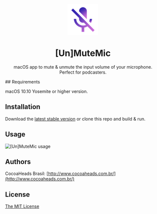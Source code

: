 <div align="center">
  <img src="https://raw.githubusercontent.com/CocoaHeadsBrasil/MuteUnmuteMic/master/%5BUn%5DMuteMic/Assets.xcassets/AppIcon.appiconset/128.png" width="100" height="100"/>
  <h1>[Un]MuteMic</h1>
  <p align="center">macOS app to mute &amp; unmute the input volume of your microphone. <br/>Perfect for podcasters.</p>
</div>
## Requirements

macOS 10.10 Yosemite or higher version.

## Installation

Download the [latest stable version](https://github.com/CocoaHeadsBrasil/MuteUnmuteMic/releases/download/1.4.2/Un.MuteMic.zip) or clone this repo and build & run.

## Usage

![[Un]MuteMic usage](https://cloud.githubusercontent.com/assets/235208/10419593/143171fc-704a-11e5-8270-374ca898685b.gif)

## Authors

CocoaHeads Brasil: [http://www.cocoaheads.com.br/](http://www.cocoaheads.com.br/)

## License

[The MIT License](https://raw.githubusercontent.com/CocoaHeadsBrasil/MuteUnmuteMic/master/LICENSE)
